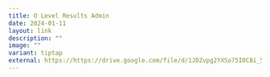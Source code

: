 ```yaml
---
title: O Level Results Admin
date: 2024-01-11
layout: link
description: ""
image: ""
variant: tiptap
external: https://https://drive.google.com/file/d/1JDZvpg2YXSo75IOC8i_5z9lOsbF0iqjl/view?usp=sharing
---
```

